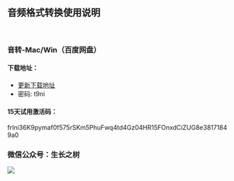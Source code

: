 
## 音频格式转换使用说明
<br>

### 音转-Mac/Win（百度网盘）

#### 下载地址：
- [更新下载地址]( https://pan.baidu.com/s/1jTd2fQn-BYXvRZ-tWvy0zw)
- 密码: t9ni

#### 15天试用激活码：
<g>frIni36K9pymaf0f575rSKm5PhuFwq4td4Gz04HR15FOnxdCiZUG8e38171849a0

### 微信公众号：生长之树
![](https://jasonmin.github.io/newsky/assets/qrcode_for.jpg)



<head>
    <link rel="stylesheet" type="text/css" href="../style/style.css">
</head>